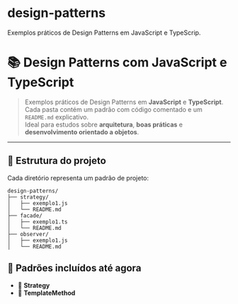 # design-patterns
Exemplos práticos de Design Patterns em JavaScript e TypeScrip.

# 📚 Design Patterns com JavaScript e TypeScript

> Exemplos práticos de Design Patterns em **JavaScript** e **TypeScript**.  
> Cada pasta contém um padrão com código comentado e um `README.md` explicativo.  
> Ideal para estudos sobre **arquitetura**, **boas práticas** e **desenvolvimento orientado a objetos**.

---

## 📁 Estrutura do projeto

Cada diretório representa um padrão de projeto:

```text
design-patterns/
├── strategy/
│   ├── exemplo1.js
│   └── README.md
├── facade/
│   ├── exemplo1.ts
│   └── README.md
├── observer/
│   ├── exemplo1.js
│   └── README.md
```

## 📌 Padrões incluídos até agora

- 🔁 **Strategy**
- 🔁 **TemplateMethod**
